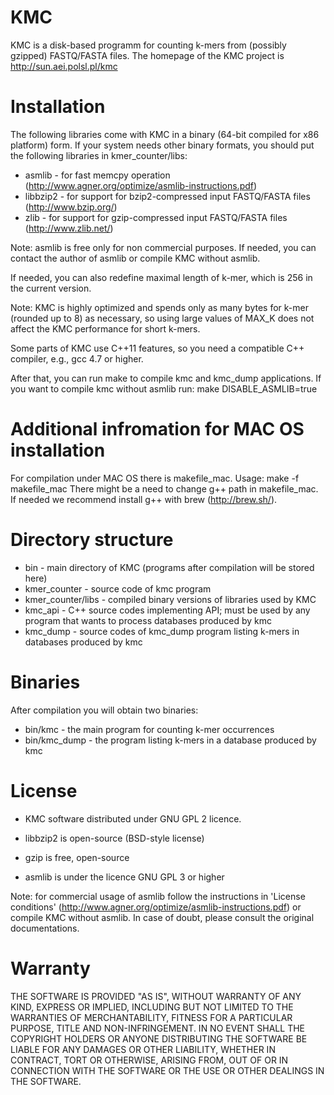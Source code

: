 KMC
=
KMC is a disk-based programm for counting k-mers from (possibly gzipped) FASTQ/FASTA files.
The homepage of the KMC project is http://sun.aei.polsl.pl/kmc


Installation
=
The following libraries come with KMC in a binary (64-bit compiled for x86 platform) form.
If your system needs other binary formats, you should put the following libraries in kmer_counter/libs:
* asmlib - for fast memcpy operation (http://www.agner.org/optimize/asmlib-instructions.pdf)
* libbzip2 - for support for bzip2-compressed input FASTQ/FASTA files (http://www.bzip.org/)
* zlib - for support for gzip-compressed input FASTQ/FASTA files (http://www.zlib.net/)

Note: asmlib is free only for non commercial purposes. If needed, you can contact the author of asmlib or compile KMC without asmlib.

If needed, you can also redefine maximal length of k-mer, which is 256 in the current version.

Note: KMC is highly optimized and spends only as many bytes for k-mer (rounded up to 8) as
necessary, so using large values of MAX_K does not affect the KMC performance for short k-mers.

Some parts of KMC use C++11 features, so you need a compatible C++ compiler, e.g., gcc 4.7
or higher.

After that, you can run make to compile kmc and kmc_dump applications.
If you want to compile kmc without asmlib run:
make DISABLE_ASMLIB=true

Additional infromation for MAC OS installation
=
For compilation under MAC OS there is makefile_mac.
Usage:
make -f makefile_mac
There might be a need to change g++ path in makefile_mac. 
If needed we recommend install g++ with brew (http://brew.sh/). 

Directory structure
=
 * bin           - main directory of KMC (programs after compilation will be stored here) 
 * kmer_counter  - source code of kmc program
 * kmer_counter/libs - compiled binary versions of libraries used by KMC
 * kmc_api       - C++ source codes implementing API; must be used by any program that wants to process databases produced by kmc
 * kmc_dump      - source codes of kmc_dump program listing k-mers in databases produced by kmc



Binaries
=
After compilation you will obtain two binaries:
* bin/kmc - the main program for counting k-mer occurrences
* bin/kmc_dump - the program listing k-mers in a database produced by kmc


License
=
* KMC software distributed under GNU GPL 2 licence.

* libbzip2 is open-source (BSD-style license)

* gzip is free, open-source

* asmlib is under the licence GNU GPL 3 or higher 

Note: for commercial usage of asmlib follow the instructions in 'License conditions' (http://www.agner.org/optimize/asmlib-instructions.pdf) or compile KMC without asmlib.
In case of doubt, please consult the original documentations.


Warranty
=
THE SOFTWARE IS PROVIDED "AS IS", WITHOUT WARRANTY OF ANY KIND, EXPRESS OR IMPLIED,
INCLUDING BUT NOT LIMITED TO THE WARRANTIES OF MERCHANTABILITY, FITNESS FOR A PARTICULAR PURPOSE, 
TITLE AND NON-INFRINGEMENT. IN NO EVENT SHALL THE COPYRIGHT HOLDERS OR ANYONE DISTRIBUTING 
THE SOFTWARE BE LIABLE FOR ANY DAMAGES OR OTHER LIABILITY, WHETHER IN CONTRACT, TORT OR OTHERWISE, 
ARISING FROM, OUT OF OR IN CONNECTION WITH THE SOFTWARE OR THE USE OR OTHER DEALINGS IN THE SOFTWARE.

